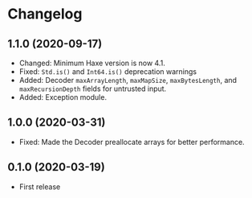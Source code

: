 # Changelog

## 1.1.0 (2020-09-17)

* Changed: Minimum Haxe version is now 4.1.
* Fixed: `Std.is()` and `Int64.is()` deprecation warnings
* Added: Decoder `maxArrayLength`, `maxMapSize`, `maxBytesLength`, and `maxRecursionDepth` fields for untrusted input.
* Added: Exception module.

## 1.0.0 (2020-03-31)

* Fixed: Made the Decoder preallocate arrays for better performance.

## 0.1.0 (2020-03-19)

* First release

